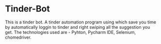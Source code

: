 # Tinder-Bot

This is a tinder bot.
A tinder automation program using which save you time by automatically loggin to tinder and right swiping all the suggestion you get.
The technologies used are - Pyhton, Pycharm IDE, Selenium, chomedriver.
